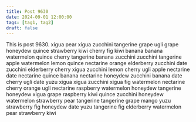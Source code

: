 ```yaml
---
title: Post 9630
date: 2024-09-01 12:00:00
tags: [tag1, tag2]
draft: false
---
```

This is post 9630.
xigua
pear
xigua
zucchini
tangerine
grape
ugli
grape
honeydew
quince
strawberry
kiwi
cherry
fig
kiwi
banana
banana
watermelon
quince
cherry
tangerine
banana
zucchini
zucchini
tangerine
apple
watermelon
lemon
quince
nectarine
orange
elderberry
zucchini
date
zucchini
elderberry
cherry
xigua
zucchini
lemon
cherry
ugli
apple
nectarine
date
nectarine
quince
banana
nectarine
honeydew
zucchini
banana
date
cherry
ugli
date
yuzu
xigua
xigua
zucchini
xigua
fig
watermelon
nectarine
cherry
orange
ugli
nectarine
raspberry
watermelon
honeydew
tangerine
honeydew
xigua
grape
raspberry
kiwi
quince
zucchini
honeydew
watermelon
strawberry
pear
tangerine
tangerine
grape
mango
yuzu
strawberry
fig
honeydew
date
yuzu
tangerine
fig
elderberry
watermelon
pear
strawberry
kiwi
